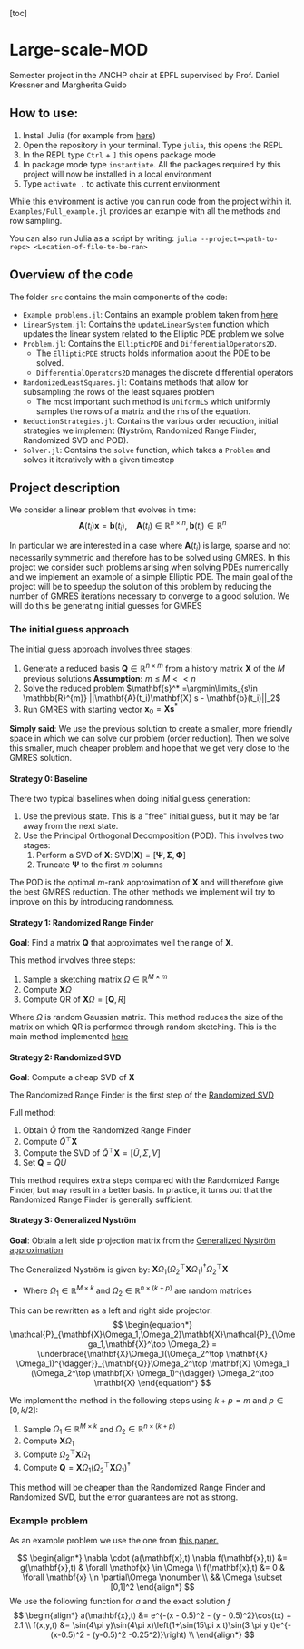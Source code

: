[toc]

# Large-scale-MOD
Semester project in the ANCHP chair at EPFL supervised by Prof. Daniel Kressner and Margherita Guido

## How to use:

1. Install Julia (for example from [here](https://julialang.org/downloads/))
2. Open the repository in your terminal. Type `julia`, this opens the REPL
3. In the REPL type `Ctrl` + `]` this opens package mode 
4. In package mode type `instantiate`. All the packages required by this project will now be installed in a local environment
5. Type `activate .` to activate this current environment

While this environment is active you can run code from the project within it. `Examples/Full_example.jl` provides an example with all the methods and row sampling. 

You can also run Julia as a script by writing:
`julia --project=<path-to-repo> <Location-of-file-to-be-ran>`
## Overview of the code

The folder `src` contains the main components of the code:
- `Example_problems.jl`: Contains an example problem taken from [here](https://arxiv.org/abs/2309.02156)
- `LinearSystem.jl`: Contains the `updateLinearSystem` function which updates the linear system related to the Elliptic PDE problem we solve
- `Problem.jl`: Contains the `EllipticPDE` and `DifferentialOperators2D`. 
    - The `EllipticPDE` structs holds information about the PDE to be solved. 
    - `DifferentialOperators2D` manages the discrete differential operators
- `RandomizedLeastSquares.jl`: Contains methods that allow for subsampling the rows of the least squares problem
    - The most important such method is `UniformLS` which uniformly samples the rows of a matrix and the rhs of the equation.
- `ReductionStrategies.jl`: Contains the various order reduction, initial strategies we implement (Nyström, Randomized Range Finder, Randomized SVD and POD).
- `Solver.jl`: Contains the `solve` function, which takes a `Problem` and solves it iteratively with a given timestep

## Project description

We consider a linear problem that evolves in time:
$$
\begin{equation*}
    \mathbf{A}(t_i)\mathbf{x} = \mathbf{b}(t_i), \quad \mathbf{A}(t_i) \in \mathbb{R}^{n\times n}, \mathbf{b}(t_i)\in \mathbb{R}^{n}
\end{equation*}
$$

In particular we are interested in a case where $\mathbf{A}(t_i)$ is large, sparse and not necessarily symmetric and therefore has to be solved using GMRES. In this project we consider such problems arising when solving PDEs numerically and we implement an example of a simple Elliptic PDE. The main goal of the project will be to speedup the solution of this problem by reducing the number of GMRES iterations necessary to converge to a good solution. We will do this be generating initial guesses for GMRES

### The initial guess approach

The initial guess approach involves three stages:
1. Generate a reduced basis $\mathbf{Q}\in\mathbb{R}^{n\times m}$ from a history matrix $\mathbf{X}$ of the $M$ previous solutions
**Assumption:** $m\leq M << n$
2. Solve the reduced problem $\mathbf{s}^* =\argmin\limits_{s\in \mathbb{R}^{m}} ||\mathbf{A}(t_i)\mathbf{X} s - \mathbf{b}(t_i)||_2$
3. Run GMRES with starting vector $\mathbf{x}_0 = \mathbf{X}\mathbf{s}^*$

**Simply said**: We use the previous solution to create a smaller, more friendly space in which we can solve our problem (order reduction). Then we solve this smaller, much cheaper problem and hope that we get very close to the GMRES solution.

#### Strategy 0: Baseline

There two typical baselines when doing initial guess generation:

1. Use the previous state. This is a "free" initial guess, but it may be far away from the next state.
2. Use the Principal Orthogonal Decomposition (POD). This involves two stages:
    1. Perform a SVD of $\mathbf{X}$: $\text{SVD}(\mathbf{X}) = [\mathbf{\Psi},\mathbf{\Sigma}, \mathbf{\Phi}]$
    2. Truncate $\mathbf{\Psi}$ to the first $m$ columns

The POD is the optimal $m$-rank approximation of $\mathbf{X}$ and will therefore give the best GMRES reduction. The other methods we implement will try  to improve on this by introducing randomness.

#### Strategy 1: Randomized Range Finder

**Goal**: Find a matrix $\mathbf{Q}$ that approximates well the range of $\mathbf{X}$. 

This method involves three steps:
1. Sample a sketching matrix $\Omega \in \mathbb{R}^{M\times m}$
2. Compute $\mathbf{X}\Omega$
3. Compute QR of $\mathbf{X}\Omega = [\mathbf{Q},R]$

Where $\Omega$ is random Gaussian matrix. This method reduces the size of the matrix on which QR is performed through random sketching. This is the main method implemented [here](https://arxiv.org/abs/2309.02156)

#### Strategy 2: Randomized SVD

**Goal**: Compute a cheap SVD of $\mathbf{X}$

The Randomized Range Finder is the first step of the [Randomized SVD](https://arxiv.org/abs/0909.4061)

Full method:
1. Obtain $\hat{Q}$ from the Randomized Range Finder
2. Compute $\hat{Q}^\top \mathbf{X}$
3. Compute the SVD of $\hat{Q}^\top \mathbf{X} = [\hat{U}, \Sigma, V]$
4. Set $\mathbf{Q}=\hat{Q}\hat{U}$

This method requires extra steps compared with the Randomized Range Finder, but may result in a better basis. In practice, it turns out that the Randomized Range Finder is generally sufficient.

#### Strategy 3: Generalized Nyström 

**Goal**: Obtain a left side projection matrix from the [Generalized Nyström approximation](https://arxiv.org/abs/2009.11392)

The Generalized Nyström is given by: $\mathbf{X}\Omega_1(\Omega_2^\top \mathbf{X}\Omega_1)^{\dagger}\Omega_2^\top \mathbf{X}$ 
- Where $\Omega_1 \in \mathbb{R}^{M \times k}$ and  $\Omega_2 \in \mathbb{R}^{n \times (k+p)}$ are random matrices

This can be rewritten as a left and right side projector:
$$
\begin{equation*}
    \mathcal{P}_{\mathbf{X}\Omega_1,\Omega_2}\mathbf{X}\mathcal{P}_{\Omega_1,\mathbf{X}^\top \Omega_2} = 
    \underbrace{\mathbf{X}\Omega_1(\Omega_2^\top \mathbf{X} \Omega_1)^{\dagger}}_{\mathbf{Q}}\Omega_2^\top \mathbf{X} \Omega_1 (\Omega_2^\top \mathbf{X} \Omega_1)^{\dagger} \Omega_2^\top \mathbf{X}
    \end{equation*}
$$

We implement the method in the following steps using $k+p=m$ and $p\in [0,k/2]$:
1. Sample $\Omega_1 \in \mathbb{R}^{M \times k}$ and  $\Omega_2 \in \mathbb{R}^{n \times (k+p)}$
2. Compute $\mathbf{X}\Omega_1$
3. Compute $\Omega_2^\top\mathbf{X}\Omega_1$
4. Compute $\mathbf{Q} = \mathbf{X}\Omega_1 (\Omega_2^\top\mathbf{X}\Omega_1)^\dagger$

This method will be cheaper than the Randomized Range Finder and Randomized SVD, but the error guarantees are not as strong.

### Example problem

As an example problem we use the one from [this paper.](https://arxiv.org/abs/2309.02156)

$$
\begin{align*}
\nabla \cdot (a(\mathbf{x},t) \nabla f(\mathbf{x},t)) &= g(\mathbf{x},t) & \forall \mathbf{x} \in \Omega \\
f(\mathbf{x},t) &= 0 & \forall \mathbf{x} \in \partial\Omega \nonumber \\
&& \Omega \subset [0,1]^2
\end{align*}
$$
We use the following function for $a$ and the exact solution $f$
$$
\begin{align*}
    a(\mathbf{x},t) &= e^{-(x - 0.5)^2 - (y - 0.5)^2}\cos(tx) + 2.1 \\
    f(x,y,t) &= \sin(4\pi y)\sin(4\pi x)\left(1+\sin(15\pi x t)\sin(3 \pi y t)e^{-(x-0.5)^2 - (y-0.5)^2 -0.25^2)}\right) \\
\end{align*}
$$

